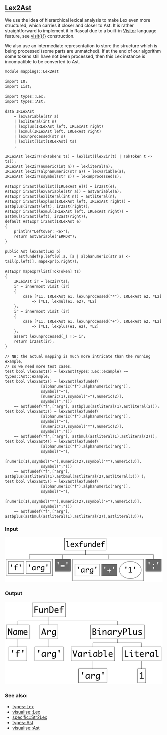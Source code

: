 ## [Lex2Ast](https://github.com/grammarware/bx-parsing/blob/master/src/mappings/Lex2Ast.rsc)

We use the idea of hierarchical lexical analysis to make Lex even more structured,
which carries it closer and closer to Ast. It is rather straightforward to implement it
in Rascal due to a built-in
[Visitor](http://tutor.rascal-mpl.org/Rascal/Concepts/Visiting/Visiting.html)
language feature, see
[visit(){}](http://tutor.rascal-mpl.org/Rascal/Expressions/Visit/Visit.html)
construction.

We also use an intermediate representation to store the structure which is being processed
(some parts are unmatched). If at the end of our algorithm some tokens still have not been processed,
then this Lex instance is incompatible to be converted to Ast.

```
module mappings::Lex2Ast

import IO;
import List;

import types::Lex;
import types::Ast;

data IRLexAst
    = lexvariable(str a)
    | lexliteral(int n)
    | lexplus(IRLexAst left, IRLexAst right)
    | lexmul(IRLexAst left, IRLexAst right)
    | lexunprocessed(str s)
    | lexlist(list[IRLexAst] ts)
    ;

IRLexAst lex2ir(TokTokens ts) = lexlist([lex2ir(t) | TokToken t <- ts]);
IRLexAst lex2ir(numeric(int n)) = lexliteral(n);
IRLexAst lex2ir(alphanumeric(str a)) = lexvariable(a);
IRLexAst lex2ir(ssymbol(str s)) = lexunprocessed(s);

AstExpr ir2ast(lexlist([IRLexAst e])) = ir2ast(e);
AstExpr ir2ast(lexvariable(str a)) = astvariable(a);
AstExpr ir2ast(lexliteral(int n)) = astliteral(n);
AstExpr ir2ast(lexplus(IRLexAst left, IRLexAst right)) = astbplus(ir2ast(left), ir2ast(right));
AstExpr ir2ast(lexmul(IRLexAst left, IRLexAst right)) = astbmul(ir2ast(left), ir2ast(right));
default AstExpr ir2ast(IRLexAst e)
{
    println("Leftover: <e>");
    return astvariable("ERROR");
}

public Ast lex2ast(Lex p)
    = astfundef(p.left[0].a, [a | alphanumeric(str a) <- tail(p.left)], mapexpr(p.right));

AstExpr mapexpr(list[TokToken] ts)
{
    IRLexAst ir = lex2ir(ts);
    ir = innermost visit (ir)
    {
        case [*L1, IRLexAst e1, lexunprocessed("*"), IRLexAst e2, *L2]
            => [*L1, lexmul(e1, e2), *L2]
    };
    ir = innermost visit (ir)
    {
        case [*L1, IRLexAst e1, lexunprocessed("+"), IRLexAst e2, *L2]
            => [*L1, lexplus(e1, e2), *L2]
    };
    assert lexunprocessed(_) !:= ir; 
    return ir2ast(ir);
}

// NB: the actual mapping is much more intricate than the running example,
// so we need more test cases.
test bool vlex2ast1() = lex2ast(types::Lex::example) == types::Ast::example;
test bool vlex2ast2() = lex2ast(lexfundef(
                [alphanumeric("f"),alphanumeric("arg")],
                ssymbol("="),
                [numeric(1),ssymbol("+"),numeric(2)],
                ssymbol(";")))
    == astfundef("f",["arg"], astbplus(astliteral(1),astliteral(2)));
test bool vlex2ast3() = lex2ast(lexfundef(
                [alphanumeric("f"),alphanumeric("arg")],
                ssymbol("="),
                [numeric(1),ssymbol("*"),numeric(2)],
                ssymbol(";")))
    == astfundef("f",["arg"], astbmul(astliteral(1),astliteral(2)));
test bool vlex2ast4() = lex2ast(lexfundef(
                [alphanumeric("f"),alphanumeric("arg")],
                ssymbol("="),
                [numeric(1),ssymbol("+"),numeric(2),ssymbol("*"),numeric(3)],
                ssymbol(";")))
    == astfundef("f",["arg"], astbplus(astliteral(1),astbmul(astliteral(2),astliteral(3))) );
test bool vlex2ast5() = lex2ast(lexfundef(
                [alphanumeric("f"),alphanumeric("arg")],
                ssymbol("="),
                [numeric(1),ssymbol("*"),numeric(2),ssymbol("+"),numeric(3)],
                ssymbol(";")))
    == astfundef("f",["arg"], astbplus(astbmul(astliteral(1),astliteral(2)),astliteral(3)));

```

### Input

![Input](https://github.com/grammarware/bx-parsing/raw/master/img/Lex.png)

### Output

![Output](https://github.com/grammarware/bx-parsing/raw/master/img/Ast.png)

### See also:
* [types::Lex](https://github.com/grammarware/bx-parsing/blob/master/src/types/Lex.rsc)
* [visualise::Lex](https://github.com/grammarware/bx-parsing/blob/master/src/visualise/Lex.rsc)
* [specific::Str2Lex](https://github.com/grammarware/bx-parsing/blob/master/src/specific/Str2Lex.rsc)
* [types::Ast](https://github.com/grammarware/bx-parsing/blob/master/src/types/Ast.rsc)
* [visualise::Ast](https://github.com/grammarware/bx-parsing/blob/master/src/visualise/Ast.rsc)
